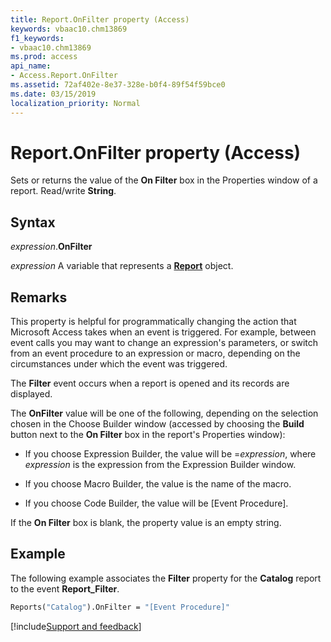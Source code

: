 ```yaml
---
title: Report.OnFilter property (Access)
keywords: vbaac10.chm13869
f1_keywords:
- vbaac10.chm13869
ms.prod: access
api_name:
- Access.Report.OnFilter
ms.assetid: 72af402e-8e37-328e-b0f4-89f54f59bce0
ms.date: 03/15/2019
localization_priority: Normal
---
```



# Report.OnFilter property (Access)

Sets or returns the value of the **On Filter** box in the Properties window of a report. Read/write **String**.


## Syntax

_expression_.**OnFilter**

_expression_ A variable that represents a **[Report](Access.Report.md)** object.


## Remarks

This property is helpful for programmatically changing the action that Microsoft Access takes when an event is triggered. For example, between event calls you may want to change an expression's parameters, or switch from an event procedure to an expression or macro, depending on the circumstances under which the event was triggered. 

The **Filter** event occurs when a report is opened and its records are displayed.

The **OnFilter** value will be one of the following, depending on the selection chosen in the Choose Builder window (accessed by choosing the **Build** button next to the **On Filter** box in the report's Properties window):

- If you choose Expression Builder, the value will be =_expression_, where _expression_ is the expression from the Expression Builder window.
    
- If you choose Macro Builder, the value is the name of the macro. 
    
- If you choose Code Builder, the value will be [Event Procedure]. 
    
If the **On Filter** box is blank, the property value is an empty string.


## Example

The following example associates the **Filter** property for the **Catalog** report to the event **Report_Filter**.


```vb
Reports("Catalog").OnFilter = "[Event Procedure]"
```




[!include[Support and feedback](~/includes/feedback-boilerplate.md)]